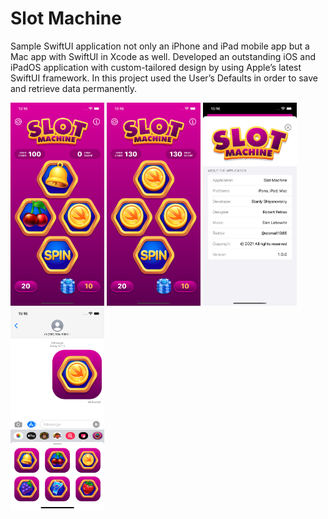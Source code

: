 # Slot Machine
Sample SwiftUI application not only an iPhone and iPad mobile app but a Mac app with SwiftUI in Xcode as well. Developed an outstanding iOS and iPadOS application with custom-tailored design by using Apple’s latest SwiftUI framework. In this project used the User’s Defaults in order to save and retrieve data permanently. 

<img src="DemoImages/01.png" width="150"> <img src="DemoImages/02.png" width="150"> <img src="DemoImages/03.png" width="150"> <img src="DemoImages/04.png" width="150">
